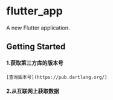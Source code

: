 # flutter_app

A new Flutter application.

## Getting Started

#### 1.获取第三方库的版本号
    [查询版本号](https://pub.dartlang.org/)

#### 2.从互联网上获取数据
